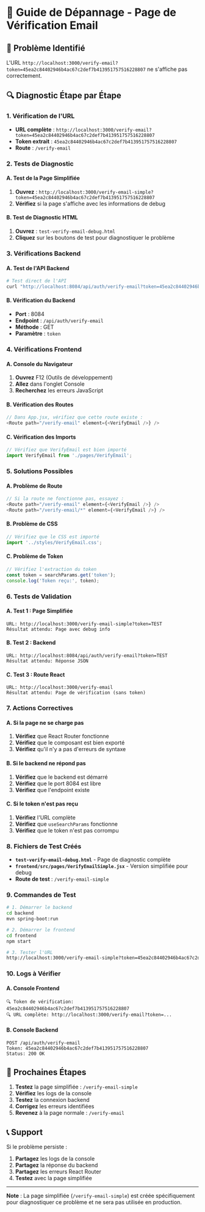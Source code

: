 # 🔧 Guide de Dépannage - Page de Vérification Email

## 🚨 Problème Identifié
L'URL `http://localhost:3000/verify-email?token=45ea2c84402946b4ac67c2def7b413951757516228807` ne s'affiche pas correctement.

## 🔍 Diagnostic Étape par Étape

### 1. Vérification de l'URL
- **URL complète** : `http://localhost:3000/verify-email?token=45ea2c84402946b4ac67c2def7b413951757516228807`
- **Token extrait** : `45ea2c84402946b4ac67c2def7b413951757516228807`
- **Route** : `/verify-email`

### 2. Tests de Diagnostic

#### A. Test de la Page Simplifiée
1. **Ouvrez** : `http://localhost:3000/verify-email-simple?token=45ea2c84402946b4ac67c2def7b413951757516228807`
2. **Vérifiez** si la page s'affiche avec les informations de debug

#### B. Test de Diagnostic HTML
1. **Ouvrez** : `test-verify-email-debug.html`
2. **Cliquez** sur les boutons de test pour diagnostiquer le problème

### 3. Vérifications Backend

#### A. Test de l'API Backend
```bash
# Test direct de l'API
curl "http://localhost:8084/api/auth/verify-email?token=45ea2c84402946b4ac67c2def7b413951757516228807"
```

#### B. Vérification du Backend
- **Port** : 8084
- **Endpoint** : `/api/auth/verify-email`
- **Méthode** : GET
- **Paramètre** : `token`

### 4. Vérifications Frontend

#### A. Console du Navigateur
1. **Ouvrez** F12 (Outils de développement)
2. **Allez** dans l'onglet Console
3. **Recherchez** les erreurs JavaScript

#### B. Vérification des Routes
```javascript
// Dans App.jsx, vérifiez que cette route existe :
<Route path="/verify-email" element={<VerifyEmail />} />
```

#### C. Vérification des Imports
```javascript
// Vérifiez que VerifyEmail est bien importé
import VerifyEmail from './pages/VerifyEmail';
```

### 5. Solutions Possibles

#### A. Problème de Route
```javascript
// Si la route ne fonctionne pas, essayez :
<Route path="/verify-email" element={<VerifyEmail />} />
<Route path="/verify-email/*" element={<VerifyEmail />} />
```

#### B. Problème de CSS
```javascript
// Vérifiez que le CSS est importé
import '../styles/VerifyEmail.css';
```

#### C. Problème de Token
```javascript
// Vérifiez l'extraction du token
const token = searchParams.get('token');
console.log('Token reçu:', token);
```

### 6. Tests de Validation

#### A. Test 1 : Page Simplifiée
```
URL: http://localhost:3000/verify-email-simple?token=TEST
Résultat attendu: Page avec debug info
```

#### B. Test 2 : Backend
```
URL: http://localhost:8084/api/auth/verify-email?token=TEST
Résultat attendu: Réponse JSON
```

#### C. Test 3 : Route React
```
URL: http://localhost:3000/verify-email
Résultat attendu: Page de vérification (sans token)
```

### 7. Actions Correctives

#### A. Si la page ne se charge pas
1. **Vérifiez** que React Router fonctionne
2. **Vérifiez** que le composant est bien exporté
3. **Vérifiez** qu'il n'y a pas d'erreurs de syntaxe

#### B. Si le backend ne répond pas
1. **Vérifiez** que le backend est démarré
2. **Vérifiez** que le port 8084 est libre
3. **Vérifiez** que l'endpoint existe

#### C. Si le token n'est pas reçu
1. **Vérifiez** l'URL complète
2. **Vérifiez** que `useSearchParams` fonctionne
3. **Vérifiez** que le token n'est pas corrompu

### 8. Fichiers de Test Créés

- **`test-verify-email-debug.html`** - Page de diagnostic complète
- **`frontend/src/pages/VerifyEmailSimple.jsx`** - Version simplifiée pour debug
- **Route de test** : `/verify-email-simple`

### 9. Commandes de Test

```bash
# 1. Démarrer le backend
cd backend
mvn spring-boot:run

# 2. Démarrer le frontend
cd frontend
npm start

# 3. Tester l'URL
http://localhost:3000/verify-email-simple?token=45ea2c84402946b4ac67c2def7b413951757516228807
```

### 10. Logs à Vérifier

#### A. Console Frontend
```
🔍 Token de vérification: 45ea2c84402946b4ac67c2def7b413951757516228807
🔍 URL complète: http://localhost:3000/verify-email?token=...
```

#### B. Console Backend
```
POST /api/auth/verify-email
Token: 45ea2c84402946b4ac67c2def7b413951757516228807
Status: 200 OK
```

## 🎯 Prochaines Étapes

1. **Testez** la page simplifiée : `/verify-email-simple`
2. **Vérifiez** les logs de la console
3. **Testez** la connexion backend
4. **Corrigez** les erreurs identifiées
5. **Revenez** à la page normale : `/verify-email`

## 📞 Support

Si le problème persiste :
1. **Partagez** les logs de la console
2. **Partagez** la réponse du backend
3. **Partagez** les erreurs React Router
4. **Testez** avec la page simplifiée

---

**Note** : La page simplifiée (`/verify-email-simple`) est créée spécifiquement pour diagnostiquer ce problème et ne sera pas utilisée en production.
